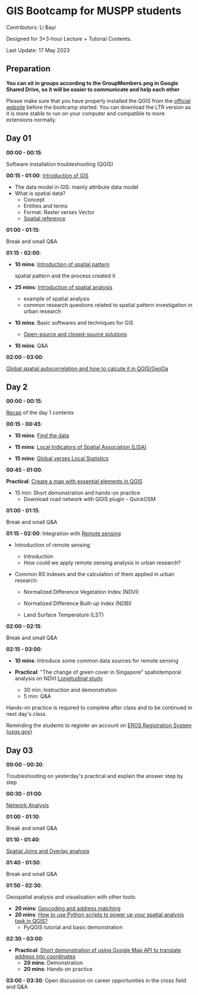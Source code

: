 # GIS Bootcamp for MUSPP students

Contributors: Li Bayi

Designed for 3*3-hour Lecture + Tutorial Contents.

Last Update: 17 May 2023

## Preparation

**You can sit in groups according to the GroupMembers.png in Google Shared Drive, so it will be easier to communicate and help each other**

Please make sure that you have properly installed the QGIS from the [official website](https://qgis.org/en/site/forusers/download.html) before the bootcamp started. You can download the LTR version as it is more stable to run on your computer and compatible to more extensions normally.

## Day 01

**00:00 - 00:15**: 

Software installation troubleshooting (QGIS)

**00:15 - 01:00**: [Introduction of GIS](./contents/001_definegis.md)

- The data model in GIS: mainly attribute data model
- What is spatial data?
  - Concept
  - Entities and terms
  - Format: Raster verses Vector
  - [Spatial reference](./contents/spatial_reference/coordinatesystem.md)

**01:00 - 01:15**: 

Break and small Q&A

**01:15 - 02:00**:

- **10 mins**: [Introduction of spatial pattern](./contents/002_spatialpattern.md)

  spatial pattern and the process created it

- **25 mins**: [Introduction of spatial analysis](./contents/002_definespatialanalysis.md)
  
  - example of spatial analysis
  - common research questions related to spatial pattern investigation in urban research
  
- **10 mins**: Basic softwares and techniques for GIS
  
  - [Open-source and closed-source solutions](./contents/os_cs.md)
  
- **10 mins**: Q&A

**02:00 - 03:00**:

[Global spatial autocorrelation and how to calcute it in QGIS/GeoDa](./contents/spatialautocorrelation.md)


## Day 2

**00:00 - 00:15**:

[Recap](./contents/recap_day01.md) of the day 1 contents

**00:15 - 00:45**:

- **10 mins**: [Find the data](./contents/datasearch.md)

- **15 mins**: [Local Indicators of Spatial Association (LISA)](./contents/lisa.md)
- **15 mins**: [Global verses Local Statistics](./contents/globallocal.md)

**00:45 - 01:00**:

**Practical**: [Create a map with essential elements in QGIS ](./contents/Practical01.md)

- 15 min: Short demonstration and hands-on practice
  - Download road network with QGIS plugin - QuickOSM

**01:00 - 01:15**: 

Break and small Q&A

**01:15 - 02:00**: Integration with [Remote sensing](./contents/rs.md)

- Introduction of remote sensing
  - Introduction
  - How could we apply remote sensing analysis in urban research?

- Common RS indexes and the calculation of them applied in urban research:

  - Normalized Difference Vegetation Index (NDVI)

  - Normalized Difference Built-up Index (NDBI)

  - Land Surface Temperature (LST)

**02:00 - 02:15**:

Break and small Q&A

**02:15 - 03:00**: 

- **10 mins**: Introduce some common data sources for remote sensing

- **Practical**: "The change of green cover in Singapore" spatiotemporal analysis on NDVI [Longitudinal study](./contents/longitudinalNDVI.md)
  - 30 min: Instruction and demonstration
  - 5 min: Q&A

Hands-on practice is required to complete after class and to be continued in next day's class.

Reminding the students to register an account on [EROS Registration System (usgs.gov)](https://ers.cr.usgs.gov/register)

## Day 03

**00:00 - 00:30**: 

Troubleshooting on yesterday's practical and explain the answer step by step

**00:30 - 01:00**: 

[Network Analysis](./contents/network_analysis.md)

**01:00 -  01:10**: 

Break and small Q&A

**01:10 -  01:40**: 

[Spatial Joins and Overlay analysis](./contents/overlay.md)

**01:40 -  01:50**: 

Break and small Q&A

**01:50 - 02:30**: 

Geospatial analysis and visualisation with other tools:

- **20 mins**: [Geocoding and address matching](./contents/geocoding.md)
- **20 mins**: [How to use Python scripts to power up your spatial analysis task in QGIS?](./contents/pyqgis.md)
  - PyQGIS tutorial and basic demonstration

**02:30 -  03:00**: 

- **Practical**: [Short demonstration of using Google Map API to translate address into coordinates](./contents/practical_geocoding_api.md)
  - **20 mins**: Demonstration
  - **20 mins**: Hands-on practice

**03:00 - 03:30**: Open discussion on career opportunities in the cross field and Q&A
